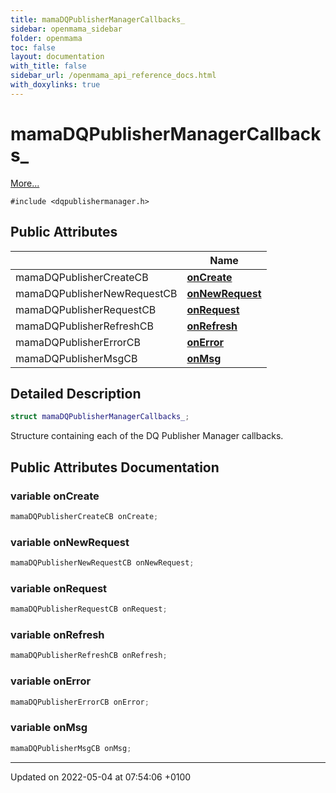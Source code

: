 ```yaml
---
title: mamaDQPublisherManagerCallbacks_
sidebar: openmama_sidebar
folder: openmama
toc: false
layout: documentation
with_title: false
sidebar_url: /openmama_api_reference_docs.html
with_doxylinks: true
---
```


# mamaDQPublisherManagerCallbacks_



 [More...](#detailed-description)


`#include <dqpublishermanager.h>`

## Public Attributes

|                | Name           |
| -------------- | -------------- |
| mamaDQPublisherCreateCB | **[onCreate](structmamaDQPublisherManagerCallbacks__.html#variable-oncreate)**  |
| mamaDQPublisherNewRequestCB | **[onNewRequest](structmamaDQPublisherManagerCallbacks__.html#variable-onnewrequest)**  |
| mamaDQPublisherRequestCB | **[onRequest](structmamaDQPublisherManagerCallbacks__.html#variable-onrequest)**  |
| mamaDQPublisherRefreshCB | **[onRefresh](structmamaDQPublisherManagerCallbacks__.html#variable-onrefresh)**  |
| mamaDQPublisherErrorCB | **[onError](structmamaDQPublisherManagerCallbacks__.html#variable-onerror)**  |
| mamaDQPublisherMsgCB | **[onMsg](structmamaDQPublisherManagerCallbacks__.html#variable-onmsg)**  |

## Detailed Description

```cpp
struct mamaDQPublisherManagerCallbacks_;
```


Structure containing each of the DQ Publisher Manager callbacks. 

## Public Attributes Documentation

### variable onCreate

```cpp
mamaDQPublisherCreateCB onCreate;
```


### variable onNewRequest

```cpp
mamaDQPublisherNewRequestCB onNewRequest;
```


### variable onRequest

```cpp
mamaDQPublisherRequestCB onRequest;
```


### variable onRefresh

```cpp
mamaDQPublisherRefreshCB onRefresh;
```


### variable onError

```cpp
mamaDQPublisherErrorCB onError;
```


### variable onMsg

```cpp
mamaDQPublisherMsgCB onMsg;
```


-------------------------------

Updated on 2022-05-04 at 07:54:06 +0100